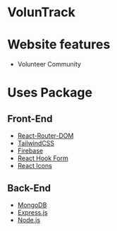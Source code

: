 # VolunTrack

<!-- - [web name](url) -->

# Website features

- Volunteer Community

# Uses Package

## Front-End

- [React-Router-DOM](https://reactrouter.com/en/main)
- [TailwindCSS](https://github.com/vitejs/vite-plugin-react-swc)
- [Firebase](https://firebase.google.com/?gad_source=1&gclid=EAIaIQobChMIs5ywobWBhgMVcNc8Ah0DzQqyEAAYASAAEgJv7fD_BwE&gclsrc=aw.ds)
- [React Hook Form](https://react-hook-form.com)
- [React Icons](https://react-icons.github.io/react-icons)

## Back-End

- [MongoDB](https://www.mongodb.com)
- [Express.js](https://expressjs.com)
- [Node.js](https://nodejs.org/en)
